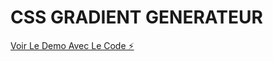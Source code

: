 # CSS GRADIENT GENERATEUR 

[Voir Le Demo Avec Le Code ⚡️](https://stackblitz.com/edit/react-wjrfot)
